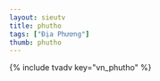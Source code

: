```yaml
---
layout: sieutv
title: phutho
tags: ["Địa Phương"]
thumb: phutho
---
```

{% include tvadv key="vn_phutho" %}